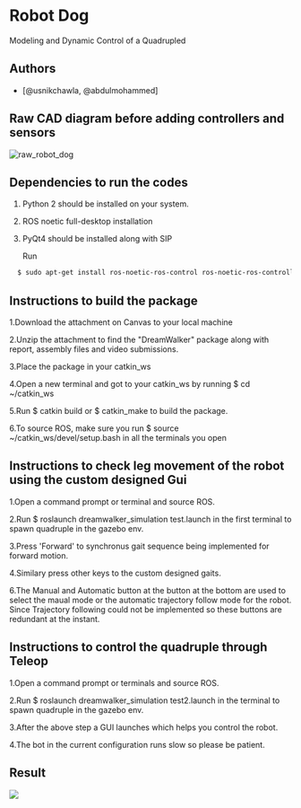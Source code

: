 
# Robot Dog

Modeling and Dynamic Control of a Quadrupled


## Authors

- [@usnikchawla, @abdulmohammed]


## Raw CAD diagram before adding controllers and sensors
![raw_robot_dog](https://user-images.githubusercontent.com/102131442/229674543-392f3fad-e2f4-4278-9679-84f279173456.png)




## Dependencies to run the codes

1. Python 2  should be installed on your system.
2. ROS noetic full-desktop installation
3. PyQt4 should be installed along with SIP

    Run
```bash
  $ sudo apt-get install ros-noetic-ros-control ros-noetic-ros-controllers
```


## Instructions to build the package
1.Download the attachment on Canvas to your local machine

2.Unzip the attachment to find the "DreamWalker" package along with report, assembly files and video submissions.
    
3.Place the package in your catkin_ws
    
4.Open a new terminal and got to your catkin_ws by running $ cd ~/catkin_ws
    
5.Run $ catkin build or $ catkin_make to build the package.
    
6.To source ROS, make sure you run $ source ~/catkin_ws/devel/setup.bash in all the terminals you open

## Instructions to check leg movement of the robot using the custom designed Gui

1.Open a command prompt or terminal and source ROS.

2.Run $ roslaunch dreamwalker_simulation test.launch in the first terminal to spawn quadruple in the gazebo env.
    
3.Press 'Forward' to  synchronus gait sequence being implemented for forward motion.
    
4.Similary press other keys to the custom designed gaits.
    
6.The Manual and Automatic button at the button at the bottom are used to select the maual mode or the automatic trajectory follow mode for the robot.
Since Trajectory following could not be implemented so these buttons are redundant at the instant.
    

## Instructions to control the quadruple through Teleop 

1.Open a command prompt or terminals and source ROS.

2.Run $ roslaunch dreamwalker_simulation test2.launch in the terminal to spawn quadruple in the gazebo env.

3.After the above step a GUI launches which helps you control the robot.

4.The bot in the current configuration runs slow so please be patient.

## Result
<img src="https://github.com/Noor1886/Robot-Dog/blob/main/robodog.gif?raw=true"/>
